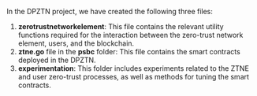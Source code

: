 In the DPZTN project, we have created the following three files:

1. **zerotrustnetworkelement**: This file contains the relevant utility functions required for the interaction between the zero-trust network element, users, and the blockchain.
2. **ztne.go** file in the **psbc** folder: This file contains the smart contracts deployed in the DPZTN.
3. **experimentation**: This folder includes experiments related to the ZTNE and user zero-trust processes, as well as methods for tuning the smart contracts.
